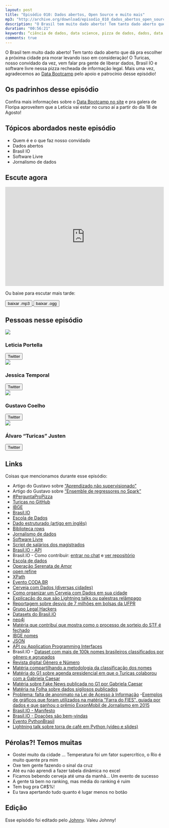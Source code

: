 ```yaml
---
layout: post
title: "Episódio 010: Dados abertos, Open Source e muito mais"
mp3: "http://archive.org/download/episodio_010_dados_abertos_open_source_muito_mais/episodio_010_dados_abertos_open_source_muito_mais.mp3"
description: "O Brasil tem muito dado aberto! Tem tanto dado aberto que dá pra escolher a próxima cidade pra morar levando isso em consideração! O Turicas, nosso convidado da vez, vem falar pra gente de liberar dados, Brasil IO e software livre nessa pizza recheada de informação legal. Mais uma vez, agradecemos ao [Data Bootcamp](http://databootcamp.com.br) pelo apoio e patrocínio desse episódio!"
duration: "00:56:21"
keywords: “ciência de dados, data science, pizza de dados, dados, data, data science pizza, python, ds, machine learning, dados abertos, software livre, open source, jornalismo de dados, data journalism, brasil io, data bootcamp"
comments: true
---
```


O Brasil tem muito dado aberto! Tem tanto dado aberto que dá pra escolher a próxima cidade pra morar levando isso em consideração! O Turicas, nosso convidado da vez, vem falar pra gente de liberar dados, Brasil IO e software livre nessa pizza recheada de informação legal. Mais uma vez, agradecemos ao [Data Bootcamp](http://databootcamp.com.br) pelo apoio e patrocínio desse episódio!

## Os padrinhos desse episódio

Confira mais informações sobre o [Data Bootcamp no site](http://databootcamp.com.br) e pra galera de Floripa aproveitem que a Leticia vai estar no curso aí a partir do dia 18 de Agosto!

## Tópicos abordados neste episódio

- Quem é e o que faz nosso convidado
- Dados abertos
- Brasil IO
- Software Livre
- Jornalismo de dados

## Escute agora

<iframe width="100%" height="315" src="https://www.youtube.com/embed/AMwrYQbHj4o" frameborder="0" allow="autoplay; encrypted-media" allowfullscreen></iframe>

Ou baixe para escutar mais tarde:

<div class="download">
  <a href="http://archive.org/download/episodio_010_dados_abertos_open_source_muito_mais/episodio_010_dados_abertos_open_source_muito_mais.mp3">
    <button class="btn btn-mp3">baixar .mp3</button>
  </a>
  <a href="http://archive.org/download/episodio_010_dados_abertos_open_source_muito_mais/episodio_010_dados_abertos_open_source_muito_mais.ogg">
    <button class="btn btn-ogg">baixar .ogg</button>
  </a>
</div>

## Pessoas nesse episódio

<div class="row">
  <div class="pizzaiolo-img">
    <img class="img-circle" src="{{ site.lele_photo }}">
  </div>
  <div>
    <h3>Leticia Portella</h3>
    <a href="https://twitter.com/leleportella">
      <button class="btn btn-twitter">Twitter</button>
    </a>
  </div>
</div>
<div class="row">
  <div class="pizzaiolo-img">
    <img class="img-circle" src="{{ site.jess_photo }}">
  </div>
  <div>
    <h3>Jessica Temporal</h3>
    <a href="https://twitter.com/jesstemporal">
      <button class="btn btn-twitter">Twitter</button>
    </a>
  </div>
</div>
<div class="row">
  <div class="pizzaiolo-img">
    <img class="img-circle" src="{{ site.gust_photo }}">
  </div>
  <div>
    <h3>Gustavo Coelho</h3>
    <a href="https://twitter.com/gusrabbit">
      <button class="btn btn-twitter">Twitter</button>
    </a>
  </div>
</div>
<div class="row">
  <div class="pizzaiolo-img">
    <img class="img-circle" src="https://pbs.twimg.com/profile_images/802188016492171265/hKG8fT3o_400x400.jpg">
  </div>
  <div>
    <h3>Álvaro “Turicas” Justen</h3>
    <a href="https://twitter.com/turicas">
      <button class="btn btn-twitter">Twitter</button>
    </a>
  </div>
</div>

## Links

Coisas que mencionamos durante esse episódio:

- Artigo do Gustavo sobre [“Aprendizado não supervisionado”](https://gusrabbit.com/intuition/unsupervised-learning/)
- Artigo do Gustavo sobre [“Ensemble de regressores no Spark”](https://gusrabbit.com/code/ensemble-spark/)
- [#PerguntaProPizza](https://twitter.com/search?q=%23perguntapropizza&src=typd)
- [Turicas no GitHub](https://github.com/turicas)
- [IBGE](https://www.ibge.gov.br/)
- [Brasil.IO](https://brasil.io/)
- [Escola de Dados](http://escoladedados.org/)
- [Dado estruturado (artigo em inglês)](https://www.webopedia.com/TERM/S/structured_data.html)
- [Biblioteca rows](https://github.com/turicas/rows)
- [Jornalismo de dados](http://www.datajournalismhandbook.org/pt/introducao_0.html)
- [Software Livre](http://www.gnu.org/philosophy/free-sw.pt-br.html)
- [Script de salários dos magistrados](https://twitter.com/turicas/status/943176715672711168)
- [Brasil.IO - API](https://brasil.io/api/datasets)
- Brasil.IO - Como contribuir: [entrar no chat](https://chat.brasil.io/) e [ver repositório](https://github.com/turicas/brasil.io/)
- [Escola de dados](https://escoladedados.org/)
- [Operação Serenata de Amor](https://serenata.ai/)
- [open refine](http://openrefine.org/)
- [XPath](https://pt.wikipedia.org/wiki/XPath)
- [Evento CODA.BR](https://coda.escoladedados.org/)
- [Cerveja com Dados (diversas cidades)](https://www.meetup.com/Cerveja-com-Dados/)
- [Como organizar um Cerveja com Dados em sua cidade](https://escoladedados.org/2018/02/08/que-tal-organizar-um-cerveja-com-dados-em-sua-cidade/)
- [Explicação do que são Lightning talks ou palestras relâmpago](https://www.youtube.com/watch?v=Q3Kgd1IirgM)
- [Reportagem sobre desvio de 7 milhões em bolsas da UFPR](https://www.gazetadopovo.com.br/vida-e-cidadania/estudante-detectou-sozinha-desvio-milionario-de-bolsas-que-a-ufpr-nao-viu-52c7c52x896li4rb2qkrjeona)
- [Grupo Legal Hackers](https://legalhackers.org/)
- [Datasets do Brasil.IO](https://brasil.io/datasets)
- [neo4j](https://neo4j.com/)
- [Matéria que contribuí que mostra como o processo de sorteio do STF é fechado](https://apublica.org/2018/01/sorteio-do-supremo-e-caixa-preta/)
- [IBGE nomes](https://censo2010.ibge.gov.br/nomes/#/search)
- [JSON](https://pt.wikipedia.org/wiki/JSON)
- [API ou Application Programming Interfaces](https://pt.wikipedia.org/wiki/Interface_de_programa%C3%A7%C3%A3o_de_aplica%C3%A7%C3%B5es)
- Brasil.IO - [Dataset com mais de 100k nomes brasileiros classificados por gênero e agrupados](https://brasil.io/dataset/genero-nomes/nomes)
- [Revista digital Gênero e Número](http://generonumero.media/)
- [Matéria compartilhando a metodologia da classificação dos nomes](http://www.generonumero.media/como-classificamos-mais-de-800-mil-logradouros-brasileiros-por-genero/)
- [Matéria do G1 sobre agenda presidencial em que o Turicas colaborou com a Gabriela Caesar](https://g1.globo.com/politica/noticia/em-dois-anos-de-governo-temer-teve-encontros-oficiais-com-mais-da-metade-do-congresso.ghtml)
- [Matéria sobre Fake News publicada no G1 por Gabriela Caesar](https://g1.globo.com/politica/noticia/marcela-ross-nao-existe-pesquisa-nao-mostra-94-de-apoio-a-intervencao-militar-e-pais-nao-esta-em-estado-de-sitio-como-funciona-uma-das-fabricas-de-fake-news-no-brasil.ghtml)
- [Matéria na Folha sobre dados sigilosos publicados](https://www1.folha.uol.com.br/cotidiano/2018/04/sistema-da-justica-viola-sigilo-e-expoe-criancas-vitimas-de-estupro.shtml)
- [Problema: falta de anonimato na Lei de Acesso à Informação](https://br.okfn.org/2018/05/22/nos-6-anos-de-lai-pedidos-de-informacao-sem-anonimato-expoem-cidadaos-e-enfraquecem-a-democracia/) -[Exemplos de gráficos que foram utilizados na matéria "Farra do FIES", guiada por dados e que ganhou o prêmio ExxonMobil de Jornalismo em 2015](http://blog.estadaodados.com/fies/)
- [Brasil.IO - Manifesto](https://brasil.io/manifesto)
- [Brasil.IO - Doações são bem-vindas](https://apoia.se/brasilio)
- [Evento PythonBrasil](http://pythonbrasil.com.br/)
- [Lightning talk sobre torra de café em Python (vídeo e slides)](https://twitter.com/turicas/status/996133459537129472)

## Pérolas?! Temos muitas

- Gostei muito da cidade ... Temperatura foi um fator supercrítico, o Rio é muito quente pra mim
- Oxe tem gente fazendo o sinal da cruz
- Até eu não aprendi a fazer tabela dinâmica no excel
- Ficamos bebendo cerveja até uma da manhã... Um evento de sucesso
- A gente tá bem no ranking, mas média do ranking é ruim
- Tem bug pra C#$%!
- Eu tava apertando tudo quanto é lugar menos no botão

## Edição

Esse episódio foi editado pelo [Johnny](https://www.instagram.com/johnnyduluti/). Valeu Johnny!
